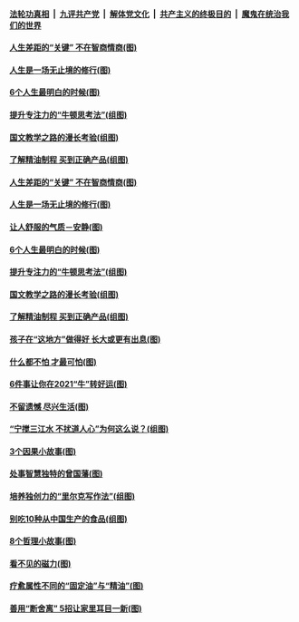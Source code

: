 

####  [法轮功真相](../../../../basic/blob/master/README.md?t=02011631) &nbsp;|&nbsp; [九评共产党](../../../../9ping.md/blob/master/README.md?t=02011631) &nbsp;|&nbsp; [解体党文化](../../../../jtdwh.md/blob/master/README.md?t=02011631)  &nbsp;|&nbsp; [共产主义的终极目的](../../../../gczydzjmd.md/blob/master/README.md?t=02011631) &nbsp;|&nbsp; [魔鬼在统治我们的世界](../../../../mgztzwmdsj.md/blob/master/README.md?t=02011631) 

#### [人生差距的“关键” 不在智商情商(图)](../pages/p8/960953.md?t=02011631) 

#### [人生是一场无止境的修行(图)](../pages/p8/960657.md?t=02011631) 

#### [6个人生最明白的时候(图)](../pages/p8/960656.md?t=02011631) 

#### [提升专注力的“牛顿思考法”(组图)](../pages/p8/960094.md?t=02011631) 

#### [国文教学之路的漫长考验(组图)](../pages/p8/960845.md?t=02011631) 

#### [了解精油制程 买到正确产品(组图)](../pages/p8/960090.md?t=02011631) 

#### [人生差距的“关键” 不在智商情商(图)](../pages/p8/960953.md?t=02011631) 

#### [人生是一场无止境的修行(图)](../pages/p8/960657.md?t=02011631) 

#### [让人舒服的气质－安静(图)](../pages/p8/960662.md?t=02011631) 

#### [6个人生最明白的时候(图)](../pages/p8/960656.md?t=02011631) 

#### [提升专注力的“牛顿思考法”(组图)](../pages/p8/960094.md?t=02011631) 

#### [国文教学之路的漫长考验(组图)](../pages/p8/960845.md?t=02011631) 

#### [了解精油制程 买到正确产品(组图)](../pages/p8/960090.md?t=02011631) 

#### [孩子在“这地方”做得好 长大或更有出息(图)](../pages/p8/960805.md?t=02011631) 

#### [什么都不怕 才最可怕(图)](../pages/p8/960435.md?t=02011631) 

#### [6件事让你在2021“牛”转好运(图)](../pages/p8/960654.md?t=02011631) 

#### [不留遗憾 尽兴生活(图)](../pages/p8/960287.md?t=02011631) 

#### [“宁搅三江水 不扰道人心”为何这么说？(组图)](../pages/p8/960653.md?t=02011631) 

#### [3个因果小故事(图)](../pages/p8/960432.md?t=02011631) 

#### [处事智慧独特的曾国藩(图)](../pages/p8/960443.md?t=02011631) 

#### [培养独创力的“里尔克写作法”(组图)](../pages/p8/960093.md?t=02011631) 

#### [别吃10种从中国生产的食品(组图)](../pages/p8/960573.md?t=02011631) 

#### [8个哲理小故事(图)](../pages/p8/960429.md?t=02011631) 

#### [看不见的磁力(图)](../pages/p8/960444.md?t=02011631) 

#### [疗愈属性不同的“固定油”与“精油”(图)](../pages/p8/960089.md?t=02011631) 

#### [善用“断舍离” 5招让家里耳目一新(图)](../pages/p8/960409.md?t=02011631) 


